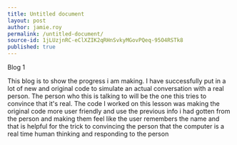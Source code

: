 ```yaml
---
title: Untitled document
layout: post
author: jamie.roy
permalink: /untitled-document/
source-id: 1jLUzjnRC-eClXZIK2qRHnSvkyMGovPQeq-95O4RSTk8
published: true
---
```

Blog 1

This blog is to show the progress i am making. I have successfully put in a lot of new and original code to simulate an actual conversation with a real person. The person who this is talking to will be the one this tries to convince that it's real. The code I worked on this lesson was making the original code more user friendly and use the previous info i had gotten from the person and making them feel like the user remembers the name and that is helpful for the trick to convincing the person that the computer is a real time human thinking and responding to the person

